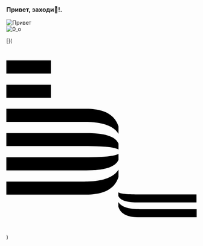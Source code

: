 ### Привет, заходи👋!.   
![Привет](https://media1.giphy.com/media/XCxjzveGa47DOd8zuq/giphy.gif?cid=790b7611de029813e7755f93b988cc32a1f523ea712b7a8b&rid=giphy.gif&ct=g)    
![0_о](https://komarev.com/ghpvc/?username=RUS29TAM)    

[](<svg role="img" viewBox="0 0 24 24" xmlns="http://www.w3.org/2000/svg"><title>BEM</title><path d="M0 5.163h5.61v1.65H0Zm0-3.065h5.61v1.65H0Zm10.067 6.106H0v1.65h9.69c1.06 0 3.536.024 4.455 1.51v-.92c-.448-1.462-1.768-2.24-4.078-2.24Zm.023 3.065H0v1.65h9.69c2.357 0 3.842.095 4.455.425v-.731c-.471-1.155-2.451-1.344-4.055-1.344Zm-.023 7.78H0V17.4h9.69c1.06 0 3.536-.024 4.455-1.509v.92c-.448 1.461-1.768 2.24-4.078 2.24zm.023-3.065H0v-1.65h9.69c2.357 0 3.842-.094 4.455-.424v.73c-.471 1.156-2.451 1.344-4.055 1.344zm6.507 5.918H24v-1.014h-7.19c-.637 0-2.146-.023-2.688-.896v.566c.26.872 1.06 1.344 2.475 1.344zm-.023-1.863h7.403v-1.013H16.81c-1.439 0-2.334-.047-2.688-.26v.448c.283.708 1.485.825 2.452.825z"/></svg>) 

<!--
**RUS29TAM/RUS29TAM** is a ✨ _special_ ✨ repository because its `README.md` (this file) appears on your GitHub profile.

Here are some ideas to get you started:

- 🔭 I’m currently working on ...
- 🌱 I’m currently learning ...
- 👯 I’m looking to collaborate on ...
- 🤔 I’m looking for help with ...
- 💬 Ask me about ...
- 📫 How to reach me: ...
- 😄 Pronouns: ...
- ⚡ Fun fact: ...
-->
